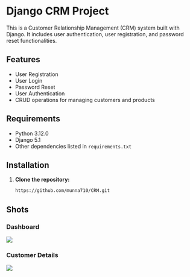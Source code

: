 # Django CRM Project

This is a Customer Relationship Management (CRM) system built with Django. It includes user authentication, user registration, and password reset functionalities.

## Features

- User Registration
- User Login
- Password Reset
- User Authentication
- CRUD operations for managing customers and products

## Requirements

- Python 3.12.0
- Django 5.1
- Other dependencies listed in `requirements.txt`

## Installation

1. **Clone the repository:**
   ```sh
   https://github.com/munna710/CRM.git

## Shots
### Dashboard
![](images/shot1.1.png)

### Customer Details
![](images/shot1.png)
